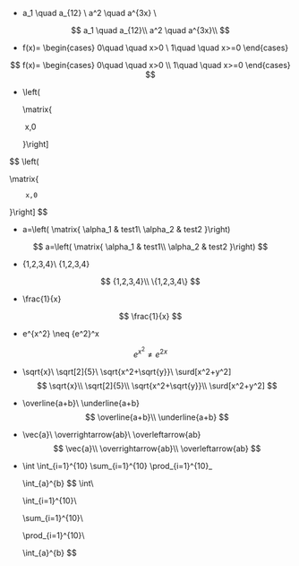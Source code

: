 -   a_1 \quad     a_{12}  \\
    a^2 \quad     a^{3x}  \\

$$
a_1 \quad a_{12}\\
a^2 \quad a^{3x}\\
$$

-   f(x)=
    \begin{cases}
    	0\quad \quad x>0 \\
    	1\quad \quad x>=0
    \end{cases}

$$
f(x)=
\begin{cases}
	0\quad \quad x>0 \\
	1\quad \quad x>=0
\end{cases}
$$

-   \left(

    \matrix{

    ​    x,0

    }\right]

$$
\left(

\matrix{

        x,0

}\right]
$$

-   a=\left(
    \matrix{
    	\alpha_1 & test1\\
    	\alpha_2 & test2
    }\right)

$$
a=\left(
\matrix{
	\alpha_1 & test1\\
	\alpha_2 & test2
}\right)
$$

-   {1,2,3,4}\\
    \{1,2,3,4\}

$$
{1,2,3,4}\\
\{1,2,3,4\}
$$

-   \frac{1}{x}

$$
\frac{1}{x}
$$

-   e^{x^2} \neq {e^2}^x

$$
e^{x^2} \neq {e^2}^x
$$

-   \sqrt{x}\\ \sqrt[2]{5}\\ \sqrt{x^2+\sqrt{y}}\\ \surd[x^2+y^2]
    $$
    \sqrt{x}\\
    \sqrt[2]{5}\\
    \sqrt{x^2+\sqrt{y}}\\
    \surd[x^2+y^2]
    $$
    
-   \overline{a+b}\\ \underline{a+b}
    $$
    \overline{a+b}\\
    \underline{a+b}
    $$
    
-   \vec{a}\\ \overrightarrow{ab}\\ \overleftarrow{ab}
    $$
    \vec{a}\\
    \overrightarrow{ab}\\
    \overleftarrow{ab}
    $$

-   \int
    \int_{i=1}^{10}
    \sum_{i=1}^{10}
    \prod_{i=1}^{10}_
    
    \int_{a}^{b}
    $$
    \int\\
    
    \int_{i=1}^{10}\\
    
    \sum_{i=1}^{10}\\
    
    \prod_{i=1}^{10}\\
    
    \int_{a}^{b}
    $$